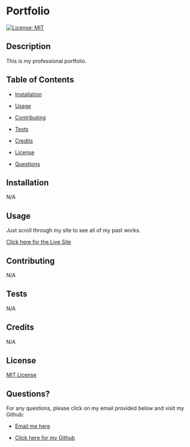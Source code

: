 # Portfolio

  [![License: MIT](https://img.shields.io/badge/License-MIT-yellow.svg)](https://opensource.org/licenses/MIT)
  ## Description

  This is my professional portfolio.


  ## Table of Contents

  - [Installation](#installation)

  - [Usage](#usage)

  - [Contributing](#contributing)

  - [Tests](#tests)

  - [Credits](#credits)

  - [License](#license)

  - [Questions](#questions)


  ## Installation

  N/A


  ## Usage

  Just scroll through my site to see all of my past works.

  [Click here for the Live Site](https://github.com)


  ## Contributing

  N/A


  ## Tests

  N/A


  ## Credits

  N/A


  ## License

  [MIT License](https://opensource.org/licenses/MIT)


  ## Questions?

  For any questions, please click on my email provided below and visit my Github:

  - [Email me here](mailto:elvislau74@gmail.com)

  - [Click here for my Github](https://github.com/elvislau74/)

